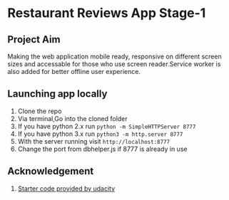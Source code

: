 # Restaurant Reviews App Stage-1

## Project Aim
Making the web application mobile ready, responsive on different screen sizes and accessable for those who use screen reader.Service worker is also added for better offline user experience.


## Launching app locally
1) Clone the repo
2) Via terminal,Go into the cloned folder
3) If you have python 2.x run `python -m SimpleHTTPServer 8777`
4) If you have python 3.x run `python3 -m http.server 8777`
5) With the server running visit `http://localhost:8777`
5) Change the port from dbhelper.js if 8777 is already in use

## Acknowledgement
1) [Starter code provided by udacity ](https://github.com/udacity/mws-restaurant-stage-1)

